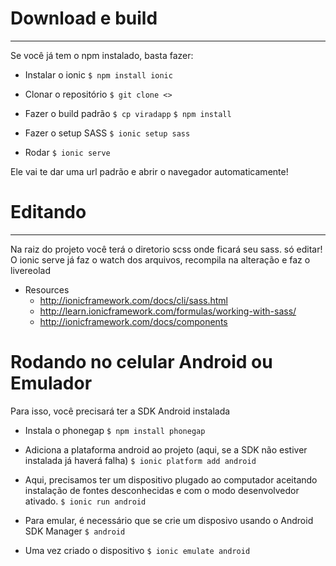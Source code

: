 # Download e build
------------------

Se você já tem o npm instalado, basta fazer:

* Instalar o ionic
    `$ npm install ionic`

* Clonar o repositório
`$ git clone <>`

* Fazer o build padrão
`$ cp viradapp`
`$ npm install`

* Fazer o setup SASS
`$ ionic setup sass`

* Rodar
`$ ionic serve`

Ele vai te dar uma url padrão e abrir o navegador automaticamente! 

# Editando
----------

Na raiz do projeto você terá o diretorio scss onde ficará seu sass. só editar!
O ionic serve já faz o watch dos arquivos, recompila na alteração e faz o 
livereolad

* Resources
  * http://ionicframework.com/docs/cli/sass.html
  * http://learn.ionicframework.com/formulas/working-with-sass/
  * http://ionicframework.com/docs/components

# Rodando no celular Android ou Emulador

Para isso, você precisará ter a SDK Android instalada

* Instala o phonegap
`$ npm install phonegap`

* Adiciona a plataforma android ao projeto (aqui, se a SDK não estiver
instalada já haverá falha)
`$ ionic platform add android`

* Aqui, precisamos ter um dispositivo plugado ao computador aceitando 
instalação de fontes desconhecidas e com o modo desenvolvedor ativado.
`$ ionic run android`

* Para emular, é necessário que se crie um disposivo usando o Android SDK Manager
`$ android`

* Uma vez criado o dispositivo
`$ ionic emulate android`



